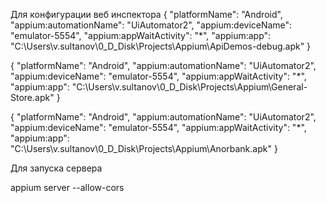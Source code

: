 Для конфигурации веб инспектора 
{
  "platformName": "Android",
  "appium:automationName": "UiAutomator2",
  "appium:deviceName": "emulator-5554",
  "appium:appWaitActivity": "*",
  "appium:app": "C:\\Users\\v.sultanov\\0_D_Disk\\Projects\\Appium\\ApiDemos-debug.apk"
}

{
  "platformName": "Android",
  "appium:automationName": "UiAutomator2",
  "appium:deviceName": "emulator-5554",
  "appium:appWaitActivity": "*",
  "appium:app": "C:\\Users\\v.sultanov\\0_D_Disk\\Projects\\Appium\\General-Store.apk"
}

{
  "platformName": "Android",
  "appium:automationName": "UiAutomator2",
  "appium:deviceName": "emulator-5554",
  "appium:appWaitActivity": "*",
  "appium:app": "C:\\Users\\v.sultanov\\0_D_Disk\\Projects\\Appium\\Anorbank.apk"
}


Для запуска сервера 
	
appium server --allow-cors